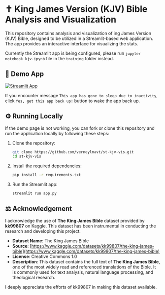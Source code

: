 # ✝️ King James Version (KJV) Bible Analysis and Visualization

This repository contains analysis and visualization of ing James Version (KJV) Bible, designed to be utilized in a Streamlit-based web application. The app provides an interactive interface for visualizing the stats.

Currently the Streamlit app is being configured, please run `jupyter notebook kjv.ipynb` file in the `training` folder instead.

## 🎈 Demo App

[![Streamlit App](https://static.streamlit.io/badges/streamlit_badge_black_white.svg)](https://verneylogyt-kjv-vis.streamlit.app/)

If you encounter message `This app has gone to sleep due to inactivity`, click `Yes, get this app back up!` button to wake the app back up.

## ⚙️ Running Locally

If the demo page is not working, you can fork or clone this repository and run the application locally by following these steps:

<!-- ### Prerequisites

Ensure you have the following installed:

- Python 3.8 or later
- pip (Python Package Installer)

### Installation Steps -->

1. Clone the repository:

   ```bash
   git clone https://github.com/verneylmavt/st-kjv-vis.git
   cd st-kjv-vis
   ```

2. Install the required dependencies:

   ```bash
   pip install -r requirements.txt
   ```

3. Run the Streamlit app:
   ```bash
   streamlit run app.py
   ```

## ⚖️ Acknowledgement

I acknowledge the use of **The King James Bible** dataset provided by **kk99807** on Kaggle. This dataset has been instrumental in conducting the research and developing this project.

- **Dataset Name**: The King James Bible
- **Source**: [https://www.kaggle.com/datasets/kk99807/the-king-james-bible](https://www.kaggle.com/datasets/kk99807/the-king-james-bible)
- **License**: Creative Commons 1.0
- **Description**: This dataset contains the full text of **The King James Bible**, one of the most widely read and referenced translations of the Bible. It is commonly used for text analysis, natural language processing, and theological research.

I deeply appreciate the efforts of kk99807 in making this dataset available.
